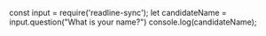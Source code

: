 const input = require('readline-sync');
let candidateName = input.question("What is your name?")
console.log(candidateName);
